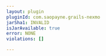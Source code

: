 ```yaml
---
layout: plugin
pluginId: com.saopayne.grails-nexmo
jarSha1: INVALID
isJarAvailable: true
error: NONE
violations: []

---
```

